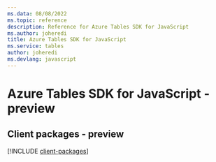 ```yaml
---
ms.data: 08/08/2022
ms.topic: reference
description: Reference for Azure Tables SDK for JavaScript
ms.author: joheredi
title: Azure Tables SDK for JavaScript
ms.service: tables
author: joheredi
ms.devlang: javascript
---
```

# Azure Tables SDK for JavaScript - preview

## Client packages - preview
[!INCLUDE [client-packages](tables-client-index.md)]
